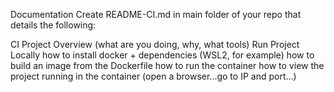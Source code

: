Documentation
Create README-CI.md in main folder of your repo that details the following:

CI Project Overview
(what are you doing, why, what tools)
Run Project Locally
how to install docker + dependencies (WSL2, for example)
how to build an image from the Dockerfile
how to run the container
how to view the project running in the container (open a browser...go to IP and port...)
